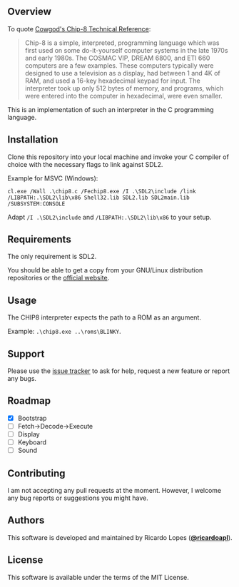 ## Overview

To quote [Cowgod's Chip-8 Technical Reference](http://devernay.free.fr/hacks/chip8/C8TECH10.HTM):

> Chip-8 is a simple, interpreted, programming language which was first used on some do-it-yourself computer systems in the late 1970s and early 1980s.
> The COSMAC VIP, DREAM 6800, and ETI 660 computers are a few examples.
> These computers typically were designed to use a television as a display, had between 1 and 4K of RAM, and used a 16-key hexadecimal keypad for input.
> The interpreter took up only 512 bytes of memory, and programs, which were entered into the computer in hexadecimal, were even smaller.

This is an implementation of such an interpreter in the C programming language.

## Installation

Clone this repository into your local machine and invoke your C compiler of choice with the necessary flags to link against SDL2.

Example for MSVC (Windows):

```
cl.exe /Wall .\chip8.c /Fechip8.exe /I .\SDL2\include /link /LIBPATH:.\SDL2\lib\x86 Shell32.lib SDL2.lib SDL2main.lib /SUBSYSTEM:CONSOLE
```

Adapt `/I .\SDL2\include` and `/LIBPATH:.\SDL2\lib\x86` to your setup.

## Requirements

The only requirement is SDL2.

You should be able to get a copy from your GNU/Linux distribution repositories or the [official website](https://www.libsdl.org/).

## Usage

The CHIP8 interpreter expects the path to a ROM as an argument.

Example: ```.\chip8.exe ..\roms\BLINKY```.

## Support

Please use the [issue tracker](https://github.com/ricardoapl/chip8/issues) to ask for help, request a new feature or report any bugs.

## Roadmap

- [x] Bootstrap
- [ ] Fetch->Decode->Execute
- [ ] Display
- [ ] Keyboard
- [ ] Sound

## Contributing

I am not accepting any pull requests at the moment. However, I welcome any bug reports or suggestions you might have.

## Authors

This software is developed and maintained by Ricardo Lopes ([**@ricardoapl**](https://github.com/ricardoapl)).

## License

This software is available under the terms of the MIT License.